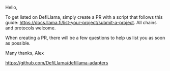 Hello,

To get listed on DefiLlama, simply create a PR with a script that follows this guide: https://docs.llama.fi/list-your-project/submit-a-project. All chains and protocols welcome.

When creating a PR, there will be a few questions to help us list you as soon as possible.

Many thanks,
Alex


https://github.com/DefiLlama/defillama-adapters

